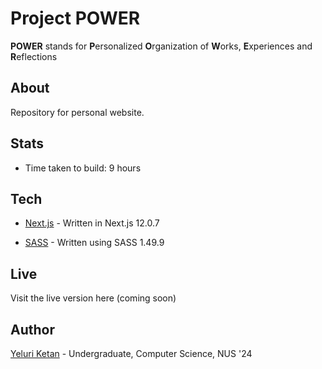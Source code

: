 # Project POWER

**POWER** stands for **P**ersonalized **O**rganization of **W**orks, **E**xperiences and **R**eflections

## About

Repository for personal website.

## Stats

- Time taken to build: 9 hours

## Tech

- [Next.js](https://nextjs.org/) - Written in Next.js 12.0.7

- [SASS](https://sass-lang.com/) - Written using SASS 1.49.9

## Live

Visit the live version here (coming soon)

## Author

[Yeluri Ketan](https://github.com/YeluriKetan) - Undergraduate, Computer Science, NUS '24
